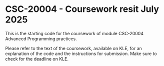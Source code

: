 # CSC-20004 - Coursework resit July 2025

This is the starting code for the coursework of module CSC-20004 Advanced Programming practices.

Please refer to the text of the coursework, available on KLE, for an explanation of the code and the instructions for submission. Make sure to check for the deadline on KLE.
